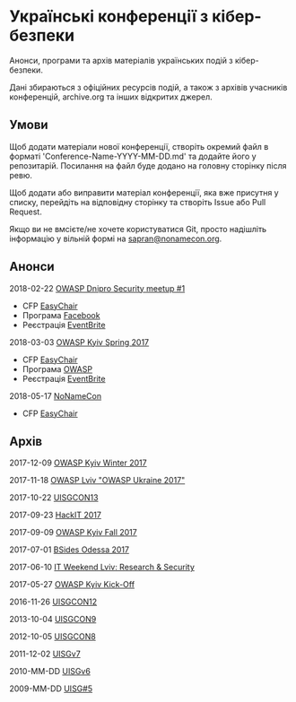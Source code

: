 # Українські конференції з кібер-безпеки
Анонси, програми та архів матеріалів українських подій з кібер-безпеки.

Дані збираються з офіційних ресурсів подій, а також з архівів учасників конференцій, archive.org та інших відкритих джерел.

## Умови 
Щоб додати матеріали нової конференції, створіть окремий файл в форматі 'Conference-Name-YYYY-MM-DD.md' та додайте його у репозитарій. Посилання на файл буде додано на головну сторінку після ревю.

Щоб додати або виправити матеріал конференції, яка вже присутня у списку, перейдіть на відповідну сторінку та створіть Issue або Pull Request.

Якщо ви не вмсієте/не хочете користуватися Git, просто надішліть інформацію у вільній формі на sapran@nonamecon.org.

## Анонси

2018-02-22	[OWASP Dnipro Security meetup #1](https://www.owasp.org/index.php/Dnipro)
- CFP [EasyChair](https://easychair.org/cfp/od_sm1_2018)
- Програма [Facebook](https://www.facebook.com/events/390549114729552/)
- Реєстрація [EventBrite](https://www.eventbrite.com/e/owasp-dnipro-security-meetup-1-tickets-41684751213)

2018-03-03	[OWASP Kyiv Spring 2017](https://www.owasp.org/index.php/Kyiv)
- CFP [EasyChair](https://easychair.org/cfp/OK-Q1-2018)
- Програма [OWASP](https://www.owasp.org/index.php/Kyiv#tab=Future_Events)
- Реєстрація [EventBrite](https://www.eventbrite.com/e/owasp-kyiv-meetup-spring-2018-tickets-41664807561)

2018-05-17	[NoNameCon](https://nonamecon.org)
- CFP [EasyChair](https://easychair.org/cfp/NNC2018)

## Архів

2017-12-09	[OWASP Kyiv Winter 2017](owaspkyiv-2017-12-02.md)

2017-11-18	[OWASP Lviv "OWASP Ukraine 2017"](owaspukraine-2017-11-18.md)

2017-10-22	[UISGCON13](uisgcon13-2017-20-22.md)

2017-09-23	[HackIT 2017](hackit-2017-09-23.md)

2017-09-09	[OWASP Kyiv Fall 2017](owaspkyiv-2017-09-09.md)

2017-07-01	[BSides Odessa 2017](bsidesodessa-2017-07-01.md)

2017-06-10	[IT Weekend Lviv: Research & Security](itweekendlviv-2017-06-10.md)

2017-05-27	[OWASP Kyiv Kick-Off](owaspkyiv-2017-05-27.md)

2016-11-26	[UISGCON12](uisgcon12-2016-11-26.md)

2013-10-04	[UISGCON9](uisgcon9-2013-10-04.md)

2012-10-05	[UISGCON8](uisgcon8-2012-10-05.md)

2011-12-02	[UISGv7](uisg7-2011-12-02.md)

2010-MM-DD	[UISGv6](uisg-6.md)

2009-MM-DD	[UISG#5](uisg-5.md)

